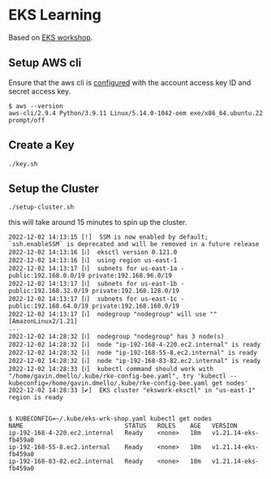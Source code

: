 # EKS Learning
Based on [EKS workshop](https://www.eksworkshop.com/beginner/).

## Setup AWS cli 

Ensure that the aws cli is [configured](https://docs.aws.amazon.com/cli/latest/userguide/cli-configure-quickstart.html) with the account access key ID and secret access key.

    $ aws --version
    aws-cli/2.9.4 Python/3.9.11 Linux/5.14.0-1042-oem exe/x86_64.ubuntu.22 prompt/off

## Create a Key

    ./key.sh

## Setup the Cluster 

    ./setup-cluster.sh
    
   this will take around 15 minutes to spin up the cluster.    

    2022-12-02 14:13:15 [!]  SSM is now enabled by default; `ssh.enableSSM` is deprecated and will be removed in a future release
    2022-12-02 14:13:16 [ℹ]  eksctl version 0.121.0
    2022-12-02 14:13:16 [ℹ]  using region us-east-1
    2022-12-02 14:13:17 [ℹ]  subnets for us-east-1a - public:192.168.0.0/19 private:192.168.96.0/19
    2022-12-02 14:13:17 [ℹ]  subnets for us-east-1b - public:192.168.32.0/19 private:192.168.128.0/19
    2022-12-02 14:13:17 [ℹ]  subnets for us-east-1c - public:192.168.64.0/19 private:192.168.160.0/19
    2022-12-02 14:13:17 [ℹ]  nodegroup "nodegroup" will use "" [AmazonLinux2/1.21]
    ...
    2022-12-02 14:28:32 [ℹ]  nodegroup "nodegroup" has 3 node(s)
    2022-12-02 14:28:32 [ℹ]  node "ip-192-168-4-220.ec2.internal" is ready
    2022-12-02 14:28:32 [ℹ]  node "ip-192-168-55-8.ec2.internal" is ready
    2022-12-02 14:28:32 [ℹ]  node "ip-192-168-83-82.ec2.internal" is ready
    2022-12-02 14:28:33 [ℹ]  kubectl command should work with "/home/gavin.dmello/.kube/rke-config-bee.yaml", try 'kubectl --kubeconfig=/home/gavin.dmello/.kube/rke-config-bee.yaml get nodes'
    2022-12-02 14:28:33 [✔]  EKS cluster "ekswork-eksctl" in "us-east-1" region is ready


    $ KUBECONFIG=~/.kube/eks-wrk-shop.yaml kubectl get nodes
    NAME                            STATUS   ROLES    AGE   VERSION
    ip-192-168-4-220.ec2.internal   Ready    <none>   18m   v1.21.14-eks-fb459a0
    ip-192-168-55-8.ec2.internal    Ready    <none>   18m   v1.21.14-eks-fb459a0
    ip-192-168-83-82.ec2.internal   Ready    <none>   18m   v1.21.14-eks-fb459a0